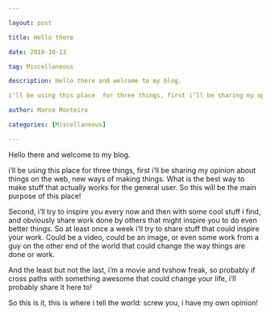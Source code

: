 ---
layout: post
title: Hello there
date: 2010-10-13
tag: Miscellaneous
description: Hello there and welcome to my blog.

i’ll be using this place  for three things, first i’ll be sharing my opinion about things on the web, new ways of making
author: Marco Monteiro
categories: [Miscellaneous]
---

Hello there and welcome to my blog.

i’ll be using this place  for three things, first i’ll be sharing my opinion about things on the web, new ways of making things. What is the best way to make stuff that actually works for the general user. So this will be the main purpose of this place!

Second, i’ll try to inspire you every now and then with some cool stuff i find, and obviously share work done by others that might inspire you to do even better things. So at least once a week i’ll try to share stuff that could inspire your work. Could be a video, could be an image, or even some work from a guy on the other end of the world that could change the way things are done or work.

And the least but not the last, i’m a movie and tvshow freak, so probably if cross paths with something awesome that could change your life, i’ll probably share it here to!

So this is it, this is where i tell the world: screw you, i have my own opinion!